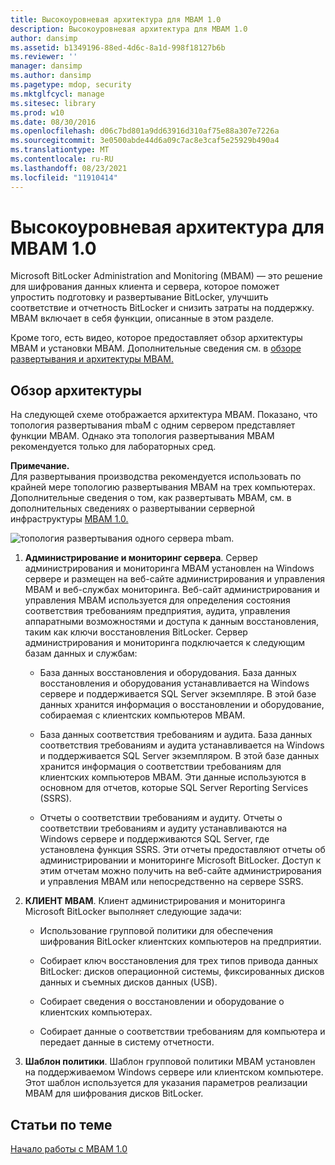 ```yaml
---
title: Высокоуровневая архитектура для MBAM 1.0
description: Высокоуровневая архитектура для MBAM 1.0
author: dansimp
ms.assetid: b1349196-88ed-4d6c-8a1d-998f18127b6b
ms.reviewer: ''
manager: dansimp
ms.author: dansimp
ms.pagetype: mdop, security
ms.mktglfcycl: manage
ms.sitesec: library
ms.prod: w10
ms.date: 08/30/2016
ms.openlocfilehash: d06c7bd801a9dd63916d310af75e88a307e7226a
ms.sourcegitcommit: 3e0500abde44d6a09c7ac8e3caf5e25929b490a4
ms.translationtype: MT
ms.contentlocale: ru-RU
ms.lasthandoff: 08/23/2021
ms.locfileid: "11910414"
---
```

# <a name="high-level-architecture-for-mbam-10"></a>Высокоуровневая архитектура для MBAM 1.0


Microsoft BitLocker Administration and Monitoring (MBAM) — это решение для шифрования данных клиента и сервера, которое поможет упростить подготовку и развертывание BitLocker, улучшить соответствие и отчетность BitLocker и снизить затраты на поддержку. MBAM включает в себя функции, описанные в этом разделе.

Кроме того, есть видео, которое предоставляет обзор архитектуры MBAM и установки MBAM. Дополнительные сведения см. в [обзоре развертывания и архитектуры MBAM.](https://go.microsoft.com/fwlink/p/?LinkId=258392)

## <a name="architecture-overview"></a>Обзор архитектуры


На следующей схеме отображается архитектура MBAM. Показано, что топология развертывания mbaM с одним сервером представляет функции MBAM. Однако эта топология развертывания MBAM рекомендуется только для лабораторных сред.

**Примечание.**  
Для развертывания производства рекомендуется использовать по крайней мере топологию развертывания MBAM на трех компьютерах. Дополнительные сведения о том, как развертывать MBAM, см. в дополнительных сведениях о развертывании серверной инфраструктуры [MBAM 1.0.](deploying-the-mbam-10-server-infrastructure.md)

 

![топология развертывания одного сервера mbam.](images/mbam-1-server.jpg)

1.  **Администрирование и мониторинг сервера**. Сервер администрирования и мониторинга MBAM установлен на Windows сервере и размещен на веб-сайте администрирования и управления MBAM и веб-службах мониторинга. Веб-сайт администрирования и управления MBAM используется для определения состояния соответствия требованиям предприятия, аудита, управления аппаратными возможностями и доступа к данным восстановления, таким как ключи восстановления BitLocker. Сервер администрирования и мониторинга подключается к следующим базам данных и службам:

    -   База данных восстановления и оборудования. База данных восстановления и оборудования устанавливается на Windows сервере и поддерживается SQL Server экземпляре. В этой базе данных хранится информация о восстановлении и оборудование, собираемая с клиентских компьютеров MBAM.

    -   База данных соответствия требованиям и аудита. База данных соответствия требованиям и аудита устанавливается на Windows и поддерживается SQL Server экземпляром. В этой базе данных хранится информация о соответствии требованиям для клиентских компьютеров MBAM. Эти данные используются в основном для отчетов, которые SQL Server Reporting Services (SSRS).

    -   Отчеты о соответствии требованиям и аудиту. Отчеты о соответствии требованиям и аудиту устанавливаются на Windows сервере и поддерживаются SQL Server, где установлена функция SSRS. Эти отчеты предоставляют отчеты об администрировании и мониторинге Microsoft BitLocker. Доступ к этим отчетам можно получить на веб-сайте администрирования и управления MBAM или непосредственно на сервере SSRS.

2.  **КЛИЕНТ MBAM**. Клиент администрирования и мониторинга Microsoft BitLocker выполняет следующие задачи:

    -   Использование групповой политики для обеспечения шифрования BitLocker клиентских компьютеров на предприятии.

    -   Собирает ключ восстановления для трех типов привода данных BitLocker: дисков операционной системы, фиксированных дисков данных и съемных дисков данных (USB).

    -   Собирает сведения о восстановлении и оборудование о клиентских компьютерах.

    -   Собирает данные о соответствии требованиям для компьютера и передает данные в систему отчетности.

3.  **Шаблон политики**. Шаблон групповой политики MBAM установлен на поддерживаемом Windows сервере или клиентском компьютере. Этот шаблон используется для указания параметров реализации MBAM для шифрования дисков BitLocker.

## <a name="related-topics"></a>Статьи по теме


[Начало работы с MBAM 1.0](getting-started-with-mbam-10.md)

 

 





